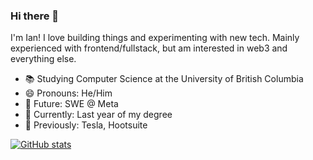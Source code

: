 ### Hi there 👋

I'm Ian! I love building things and experimenting with new tech. Mainly experienced with frontend/fullstack, but am interested in web3 and everything else.

- 📚 Studying Computer Science at the University of British Columbia
- 😄 Pronouns: He/Him
- 🔮 Future: SWE @ Meta
- 💼 Currently: Last year of my degree
- 🏢 Previously: Tesla, Hootsuite

[![GitHub stats](https://github-readme-stats.vercel.app/api?username=ianmah)](https://github.com/anuraghazra/github-readme-stats)

